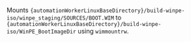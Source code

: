 Mounts `{automationWorkerLinuxBaseDirectory}/build-winpe-iso/winpe_staging/SOURCES/BOOT.WIM` to `{automationWorkerLinuxBaseDirectory}/build-winpe-iso/WinPE_BootImageDir` using `wimmountrw`.